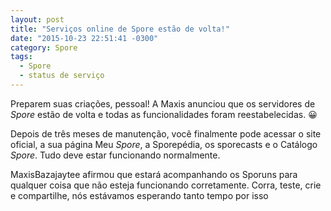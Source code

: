 ```yaml
---
layout: post
title: "Serviços online de Spore estão de volta!"
date: "2015-10-23 22:51:41 -0300"
category: Spore
tags:
  - Spore
  - status de serviço
---
```

Preparem suas criações, pessoal! A Maxis anunciou que os servidores de _Spore_ estão de volta e todas as funcionalidades foram reestabelecidas. :grinning:

Depois de três meses de manutenção, você finalmente pode acessar o site oficial, a sua página Meu _Spore_, a Sporepédia, os sporecasts e o Catálogo _Spore_. Tudo deve estar funcionando normalmente.

MaxisBazajaytee afirmou que estará acompanhando os Sporuns para qualquer coisa que não esteja funcionando corretamente. Corra, teste, crie e compartilhe, nós estávamos esperando tanto tempo por isso
